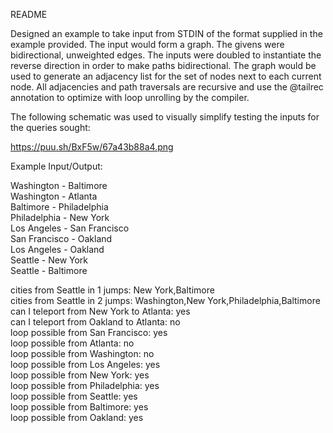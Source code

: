 README

Designed an example to take input from STDIN of the format supplied in the
example provided. The input would form a graph. The givens were bidirectional, unweighted edges.
The inputs were doubled to instantiate the reverse direction in order to make paths bidirectional.
The graph would be used to generate an adjacency list for the set of nodes next to each current
node. All adjacencies and path traversals are recursive and use the @tailrec annotation to optimize
with loop unrolling by the compiler.

The following schematic was used to visually simplify testing the inputs for the queries sought:

https://puu.sh/BxF5w/67a43b88a4.png

Example Input/Output:

Washington - Baltimore  
Washington - Atlanta  
Baltimore - Philadelphia  
Philadelphia - New York  
Los Angeles - San Francisco  
San Francisco - Oakland  
Los Angeles - Oakland  
Seattle - New York  
Seattle - Baltimore  

cities from Seattle in 1 jumps: New York,Baltimore  
cities from Seattle in 2 jumps: Washington,New York,Philadelphia,Baltimore  
can I teleport from New York to Atlanta: yes  
can I teleport from Oakland to Atlanta: no  
loop possible from San Francisco: yes  
loop possible from Atlanta: no  
loop possible from Washington: no  
loop possible from Los Angeles: yes  
loop possible from New York: yes  
loop possible from Philadelphia: yes  
loop possible from Seattle: yes  
loop possible from Baltimore: yes  
loop possible from Oakland: yes  
